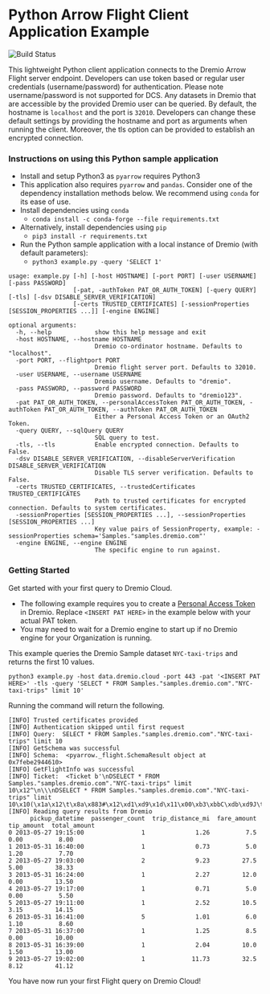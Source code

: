 # Python Arrow Flight Client Application Example
![Build Status](https://github.com/dremio-hub/arrow-flight-client-examples/workflows/python-build/badge.svg)

This lightweight Python client application connects to the Dremio Arrow Flight server endpoint. Developers can use token based or regular user credentials (username/password) for authentication. Please note username/password is not supported for DCS. Any datasets in Dremio that are accessible by the provided Dremio user can be queried. By default, the hostname is `localhost` and the port is `32010`. Developers can change these default settings by providing the hostname and port as arguments when running the client.
Moreover, the tls option can be provided to establish an encrypted connection.

### Instructions on using this Python sample application
- Install and setup Python3 as `pyarrow` requires Python3
- This application also requires `pyarrow` and `pandas`. Consider one of the dependency installation methods below. We recommend using `conda` for its ease of use.
- Install dependencies using `conda`
  - `conda install -c conda-forge --file requirements.txt`
- Alternatively, install dependencies using `pip` 
  - `pip3 install -r requirements.txt`
- Run the Python sample application with a local instance of Dremio (with default parameters):
  - `python3 example.py -query 'SELECT 1'`

```
usage: example.py [-h] [-host HOSTNAME] [-port PORT] [-user USERNAME] [-pass PASSWORD]
                  [-pat, -authToken PAT_OR_AUTH_TOKEN] [-query QUERY] [-tls] [-dsv DISABLE_SERVER_VERIFICATION]
                  [-certs TRUSTED_CERTIFICATES] [-sessionProperties [SESSION_PROPERTIES ...]] [-engine ENGINE]

optional arguments:
  -h, --help            show this help message and exit
  -host HOSTNAME, --hostname HOSTNAME
                        Dremio co-ordinator hostname. Defaults to "localhost".
  -port PORT, --flightport PORT
                        Dremio flight server port. Defaults to 32010.
  -user USERNAME, --username USERNAME
                        Dremio username. Defaults to "dremio".
  -pass PASSWORD, --password PASSWORD
                        Dremio password. Defaults to "dremio123".
  -pat PAT_OR_AUTH_TOKEN, --personalAccessToken PAT_OR_AUTH_TOKEN, -authToken PAT_OR_AUTH_TOKEN, --authToken PAT_OR_AUTH_TOKEN
                        Either a Personal Access Token or an OAuth2 Token.
  -query QUERY, --sqlQuery QUERY
                        SQL query to test.
  -tls, --tls           Enable encrypted connection. Defaults to False.
  -dsv DISABLE_SERVER_VERIFICATION, --disableServerVerification DISABLE_SERVER_VERIFICATION
                        Disable TLS server verification. Defaults to False.
  -certs TRUSTED_CERTIFICATES, --trustedCertificates TRUSTED_CERTIFICATES
                        Path to trusted certificates for encrypted connection. Defaults to system certificates.
  -sessionProperties [SESSION_PROPERTIES ...], --sessionProperties [SESSION_PROPERTIES ...]
                        Key value pairs of SessionProperty, example: -sessionProperties schema='Samples."samples.dremio.com"'
  -engine ENGINE, --engine ENGINE
                        The specific engine to run against.
```

### Getting Started

Get started with your first query to Dremio Cloud.

* The following example requires you to create a [Personal Access Token](https://docs.dremio.com/software/security/personal-access-tokens/) in Dremio. Replace ```<INSERT PAT HERE>``` in the example below with your actual PAT token.
* You may need to wait for a Dremio engine to start up if no Dremio engine for your Organization is running.

This example queries the Dremio Sample dataset ```NYC-taxi-trips``` and returns the first 10 values.

```python3 example.py -host data.dremio.cloud -port 443 -pat '<INSERT PAT HERE>' -tls -query 'SELECT * FROM Samples."samples.dremio.com"."NYC-taxi-trips" limit 10'```

Running the command will return the following.

``` [INFO] Enabling TLS connection
[INFO] Trusted certificates provided
[INFO] Authentication skipped until first request
[INFO] Query:  SELECT * FROM Samples."samples.dremio.com"."NYC-taxi-trips" limit 10
[INFO] GetSchema was successful
[INFO] Schema:  <pyarrow._flight.SchemaResult object at 0x7febe2944610>
[INFO] GetFlightInfo was successful
[INFO] Ticket:  <Ticket b'\nDSELECT * FROM Samples."samples.dremio.com"."NYC-taxi-trips" limit 10\x12^\n\\\nDSELECT * FROM Samples."samples.dremio.com"."NYC-taxi-trips" limit 10\x10(\x1a\x12\t\x8a\x883#\x12\xd1\xd9\x1d\x11\x00\xb3\xbbC\xdb\xd9J\t'>
[INFO] Reading query results from Dremio
      pickup_datetime  passenger_count  trip_distance_mi  fare_amount  tip_amount  total_amount
0 2013-05-27 19:15:00                1              1.26          7.5        0.00          8.00
1 2013-05-31 16:40:00                1              0.73          5.0        1.20          7.70
2 2013-05-27 19:03:00                2              9.23         27.5        5.00         38.33
3 2013-05-31 16:24:00                1              2.27         12.0        0.00         13.50
4 2013-05-27 19:17:00                1              0.71          5.0        0.00          5.50
5 2013-05-27 19:11:00                1              2.52         10.5        3.15         14.15
6 2013-05-31 16:41:00                5              1.01          6.0        1.10          8.60
7 2013-05-31 16:37:00                1              1.25          8.5        0.00         10.00
8 2013-05-31 16:39:00                1              2.04         10.0        1.50         13.00
9 2013-05-27 19:02:00                1             11.73         32.5        8.12         41.12
```

You have now run your first Flight query on Dremio Cloud!
